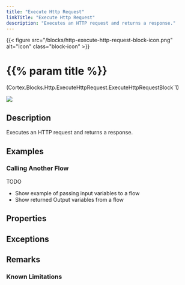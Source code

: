 ```yaml
---
title: "Execute Http Request"
linkTitle: "Execute Http Request"
description: "Executes an HTTP request and returns a response."
---
```


{{< figure src="/blocks/http-execute-http-request-block-icon.png" alt="Icon" class="block-icon" >}}

# {{% param title %}}

<p class="namespace">(Cortex.Blocks.Http.ExecuteHttpRequest.ExecuteHttpRequestBlock`1)</p>

<img src="/images/work-in-progress.jpg">

## Description

Executes an HTTP request and returns a response.

## Examples

### Calling Another Flow

TODO

- Show example of passing input variables to a flow
- Show returned Output variables from a flow

## Properties

## Exceptions

## Remarks

### Known Limitations
